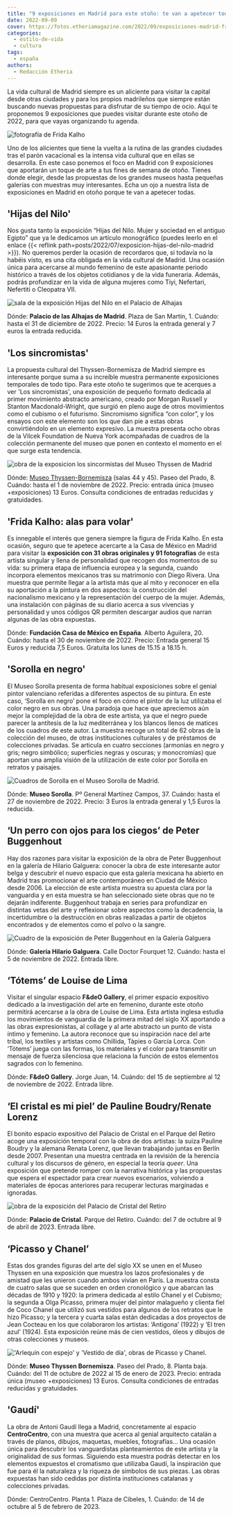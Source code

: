 ```yaml
---
title: "9 exposiciones en Madrid para este otoño: te van a apetecer todas"
date: 2022-09-09
cover: https://fotos.etheriamagazine.com/2022/09/exposiciones-madrid-frida-kalho-entrada.jpg
categories: 
  - estilo-de-vida
  - cultura
tags: 
  - españa
authors: 
  - Redacción Etheria
---
```


La vida cultural de Madrid siempre es un aliciente para visitar la capital desde otras 
ciudades y para los propios madrileños que siempre están buscando nuevas propuestas para 
disfrutar de su tiempo de ocio. Aquí te proponemos 9 exposiciones que puedes visitar 
durante este otoño de 2022, para que vayas organizando tu agenda. 

![fotografía de Frida Kalho](https://fotos.etheriamagazine.com/2022/09/exposiciones-madrid-frida-kalho-entrada.jpg "Entrada a la exposición sobre Frida Kalho en © Casa de México.")

Uno de los alicientes que tiene la vuelta a la rutina de las grandes ciudades tras el 
parón vacacional es la intensa vida cultural que en ellas se desarrolla. En este caso 
ponemos el foco en Madrid con 9 exposiciones que aportarán un toque de arte a tus fines 
de semana de otoño. Tienes donde elegir, desde las propuestas de los grandes museos 
hasta pequeñas galerías con muestras muy interesantes. Echa un ojo a nuestra lista de 
exposiciones en Madrid en otoño porque te van a apetecer todas. 

## 'Hijas del Nilo'

Nos gusta tanto la exposición “Hijas del Nilo. Mujer y sociedad en el antiguo Egipto” 
que ya le dedicamos un artículo monográfico (puedes leerlo en el enlace {{< reflink 
path=posts/2022/07/exposicion-hijas-del-nilo-madrid >}}). No queremos perder la ocasión 
de recordaros que, si todavía no la habéis visto, es una cita obligada en la vida 
cultural de Madrid. Una ocasión única para acercarse al mundo femenino de este 
apasionante periodo histórico a través de los objetos cotidianos y de la vida funeraria. 
Además, podrás profundizar en la vida de alguna mujeres como Tiyi, Nefertari, Nefertiti 
o Cleopatra VII. 

![sala de la exposición Hijas del Nilo en el Palacio de Alhajas](https://fotos.etheriamagazine.com/2022/09/Hijas_del_Nilo-sarcofago.jpg "Sarcófago en la exposición 'Hijas del Nilo'.")

Dónde: **Palacio de las Alhajas de Madrid**. Plaza de San Martín, 1. Cuándo: hasta el 31 
de diciembre de 2022. Precio: 14 Euros la entrada general y 7 euros la entrada reducida. 

## 'Los sincromistas'

La propuesta cultural del Thyssen-Bornemisza de Madrid siempre es interesante porque 
suma a su increíble muestra permanente exposiciones temporales de todo tipo. Para este 
otoño te sugerimos que te acerques a ver 'Los sincromistas', una exposición de pequeño 
formato dedicada al primer movimiento abstracto americano, creado por Morgan Russell y 
Stanton Macdonald-Wright, que surgió en pleno auge de otros movimientos como el cubismo 
o el futurismo. Sincromismo significa “con color”, y los ensayos con este elemento son 
los que dan pie a estas obras convirtiéndolo en un elemento expresivo. La muestra 
presenta ocho obras de la Vilcek Foundation de Nueva York acompañadas de cuadros de la 
colección permanente del museo que ponen en contexto el momento en el que surge esta 
tendencia. 

![obra de la exposicion los sincormistas del Museo Thyssen de Madrid](https://fotos.etheriamagazine.com/2022/09/exposiciones-madrid-sincromistas.jpg "'Contrastes simultáneos' de Sonia Delaunay, 1913. Museo Nacional Thyssen- Bornemisza, Madrid © Pracusa S.A.")

Dónde: [Museo Thyssen-Bornemisza](https://www.museothyssen.org/) (salas 44 y 45). Paseo 
del Prado, 8. Cuándo: hasta el 1 de noviembre de 2022. Precio: entrada única (museo 
+exposiciones) 13 Euros. Consulta condiciones de entradas reducidas y gratuidades. 

## 'Frida Kalho: alas para volar'

Es innegable el interés que genera siempre la figura de Frida Kalho. En esta ocasión, 
seguro que te apetece acercarte a la Casa de México en Madrid para visitar la 
**exposición con 31 obras originales y 91 fotografías** de esta artista singular y llena 
de personalidad que recogen dos momentos de su vida: su primera etapa de influencia 
europea y la segunda, cuando incorpora elementos mexicanos tras su matrimonio con Diego 
Rivera. Una muestra que permite llegar a la artista más que al mito y reconocer en ella 
su aportación a la pintura en dos aspectos: la construcción del nacionalismo mexicano y 
la representación del cuerpo de la mujer. Además, una instalación con páginas de su 
diario acerca a sus vivencias y personalidad y unos códigos QR permiten descargar audios 
que narran algunas de las obra expuestas. 

Dónde: **Fundación Casa de México en España**. Alberto Aguilera, 20. Cuándo: hasta el 30 
de noviembre de 2022. Precio: Entrada general 15 Euros y reducida 7,5 Euros. Gratuita 
los lunes de 15.15 a 18.15 h. 

## 'Sorolla en negro'

El Museo Sorolla presenta de forma habitual exposiciones sobre el genial pintor 
valenciano referidas a diferentes aspectos de su pintura. En este caso, ‘Sorolla en 
negro’ pone el foco en cómo el pintor de la luz utilizaba el color negro en sus obras. 
Una paradoja que hace que apreciemos aún mejor la complejidad de la obra de este 
artista, ya que el negro puede parecer la antítesis de la luz mediterránea y los blancos 
llenos de matices de los cuadros de este autor. La muestra recoge un total de 62 obras 
de la colección del museo, de otras instituciones culturales y de préstamos de 
colecciones privadas. Se articula en cuatro secciones (armonías en negro y gris; negro 
simbólico; superficies negras y oscuras; y monocromías) que aportan una amplia visión de 
la utilización de este color por Sorolla en retratos y paisajes. 

![Cuadros de Sorolla en el Museo Sorolla de Madrid.](https://fotos.etheriamagazine.com/2022/09/exposiciones-madrid-sorolla-negro.jpg "Sala de la exposición 'Sorolla en negro' del © Museo Sorolla.")

Dónde: **Museo Sorolla**. Pº General Martínez Campos, 37. Cuándo: hasta el 27 de 
noviembre de 2022. Precio: 3 Euros la entrada general y 1,5 Euros la reducida. 

## ‘Un perro con ojos para los ciegos’ de Peter Buggenhout

Hay dos razones para visitar la exposición de la obra de Peter Buggenhout en la galería 
de Hilario Galguera: conocer la obra de este interesante autor belga y descubrir el 
nuevo espacio que esta galería mexicana ha abierto en Madrid tras promocionar el arte 
contemporáneo en Ciudad de México desde 2006. La elección de este artista muestra su 
apuesta clara por la vanguardia y en esta muestra se han seleccionado siete obras que no 
te dejarán indiferente. Buggenhout trabaja en series para profundizar en distintas vetas 
del arte y reflexionar sobre aspectos como la decadencia, la incertidumbre o la 
destrucción en obras realizadas a partir de objetos encontrados y de elementos como el 
polvo o la sangre. 

![Cuadro de la exposición de Peter Buggenhout en la Galería Galguera](https://fotos.etheriamagazine.com/2022/09/exposiciones-madrid-Buggenhout.jpg "I am the Tablet # 6 © Peter Buggenhout. Fotógrafo: Dirk Pauwels Cortesía: Galería Hilario Galguera.")

Dónde: **Galería Hilario Galguera**. Calle Doctor Fourquet 12. Cuándo: hasta el 5 de 
noviembre de 2022. Entrada libre. 

## ‘Tótems’ de Louise de Lima

Visitar el singular espacio **F&deO Gallery**, el primer espacio expositivo dedicado a 
la investigación del arte en femenino, durante este otoño permitirá acercarse a la obra 
de Louise de Lima. Esta artista inglesa estudia los movimientos de vanguardia de la 
primera mitad del siglo XX aportando a las obras expresionistas, al collage y al arte 
abstracto un punto de vista íntimo y femenino. La autora reconoce que su inspiración 
nace del arte tribal, los textiles y artistas como Chillida, Tàpies o García Lorca. Con 
‘Tótems’ juega con las formas, los materiales y el color para transmitir un mensaje de 
fuerza silenciosa que relaciona la función de estos elementos sagrados con lo femenino. 

Dónde: **F&deO Gallery**. Jorge Juan, 14. Cuándo: del 15 de septiembre al 12 de 
noviembre de 2022. Entrada libre. 

## ‘El cristal es mi piel’ de Pauline Boudry/Renate Lorenz

El bonito espacio expositivo del Palacio de Cristal en el Parque del Retiro acoge una 
exposición temporal con la obra de dos artistas: la suiza Pauline Boudry y la alemana 
Renata Lorenz, que llevan trabajando juntas en Berlín desde 2007. Presentan una muestra 
centrada en la revisión de la herencia cultural y los discursos de género, en especial 
la teoría _queer_. Una exposición que pretende romper con la narrativa histórica y las 
propuestas que espera el espectador para crear nuevos escenarios, volviendo a materiales 
de épocas anteriores para recuperar lecturas marginadas e ignoradas. 

![obra de la exposición del Palacio de Cristal del Retiro](https://fotos.etheriamagazine.com/2022/09/exposiciones-madrid-palacio-cristal.jpg "'No time' de Pauline Boudry y Renate Lorenz. © Museo Reina Sofía.")

Dónde: **Palacio de Cristal**. Parque del Retiro. Cuándo: del 7 de octubre al 9 de abril 
de 2023. Entrada libre. 

## ‘Picasso y Chanel’

Estas dos grandes figuras del arte del siglo XX se unen en el Museo Thyssen en una 
exposición que muestra los lazos profesionales y de amistad que les unieron cuando ambos 
vivían en París. La muestra consta de cuatro salas que se suceden en orden cronológico y 
que abarcan las décadas de 1910 y 1920: la primera dedicada al estilo Chanel y el 
Cubismo; la segunda a Olga Picasso, primera mujer del pintor malagueño y clienta fiel de 
Coco Chanel que utilizó sus vestidos para algunos de los retratos que le hizo Picasso; y 
la tercera y cuarta salas están dedicadas a dos proyectos de Jean Cocteau en los que 
colaboraron los artistas: ‘Antigona’ (1922) y ‘El tren azul’ (1924). Esta exposición 
reúne más de cien vestidos, óleos y dibujos de otras colecciones y museos. 

!['Arlequín con espejo' y 'Vestido de día', obras de Picasso y Chanel.](https://fotos.etheriamagazine.com/2022/09/exposiciones-madrid-picasso-chanel.jpg "'Arlequín con espejo' de Pablo Picasso © Sucesión Pablo Picasso, VEGAP, Madrid, 2022, y 'Vestido de día' de Chanel © Kunstgewerbemuseum, Staaliche Museen zu Berlin.")

Dónde: **Museo Thyssen Bornemisza**. Paseo del Prado, 8. Planta baja. Cuándo: del 11 de 
octubre de 2022 al 15 de enero de 2023. Precio: entrada única (museo +exposiciones) 13 
Euros. Consulta condiciones de entradas reducidas y gratuidades. 

## 'Gaudí'

La obra de Antoni Gaudí llega a Madrid, concretamente al espacio **CentroCentro**, con 
una muestra que acerca al genial arquitecto catalán a través de planos, dibujos, 
maquetas, muebles, fotografías… Una ocasión única para descubrir los vanguardistas 
planteamientos de este artista y la originalidad de sus formas. Siguiendo esta muestra 
podrás detectar en los elementos expuestos el cromatismo que utilizaba Gaudí, la 
inspiración que fue para él la naturaleza y la riqueza de símbolos de sus piezas. Las 
obras expuestas han sido cedidas por distinta instituciones catalanas y colecciones 
privadas. 

Dónde: CentroCentro. Planta 1. Plaza de Cibeles, 1. Cuándo: de 14 de octubre al 5 de 
febrero de 2023.
